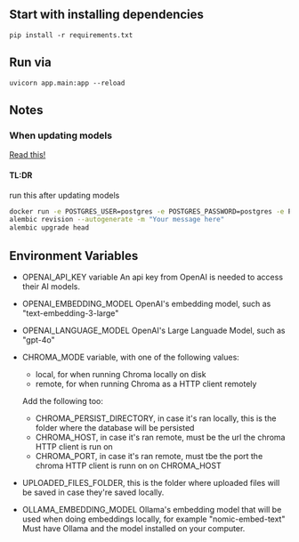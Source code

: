 ## Start with installing dependencies
```
pip install -r requirements.txt

```

## Run via
```
uvicorn app.main:app --reload
```


## Notes

### When updating models

[Read this!](https://fastapi.blog/blog/posts/2023-07-20-fastapi-sqlalchemy-migrations-guide/#step-6-generating-a-migration)

#### TL:DR

run this after updating models

```sh
docker run -e POSTGRES_USER=postgres -e POSTGRES_PASSWORD=postgres -e POSTGRES_DB=feedbacktool -p 5432:5432 postgres
alembic revision --autogenerate -m "Your message here"
alembic upgrade head
```


## Environment Variables
-  OPENAI_API_KEY variable
    An api key from OpenAI is needed to access their AI models.

- OPENAI_EMBEDDING_MODEL
    OpenAI's embedding model, such as "text-embedding-3-large"

- OPENAI_LANGUAGE_MODEL
    OpenAI's Large Languade Model, such as "gpt-4o"


- CHROMA_MODE variable, with one of the following values:
    - local, for when running Chroma locally on disk
    - remote, for when running Chroma as a HTTP client remotely<br>

    Add the following too:
    - CHROMA_PERSIST_DIRECTORY, in case it's ran locally, this is the folder where the database will be persisted
    - CHROMA_HOST, in case it's ran remote, must be the url the chroma HTTP client is run on
    - CHROMA_PORT, in case it's ran remote, must tbe the port the chroma HTTP client is runn on on CHROMA_HOST


- UPLOADED_FILES_FOLDER, this is the folder where uploaded files will be saved in case they're saved locally.

- OLLAMA_EMBEDDING_MODEL
    Ollama's embedding model that will be used when doing embeddings locally, for example "nomic-embed-text"
    Must have Ollama and the model installed on your computer.